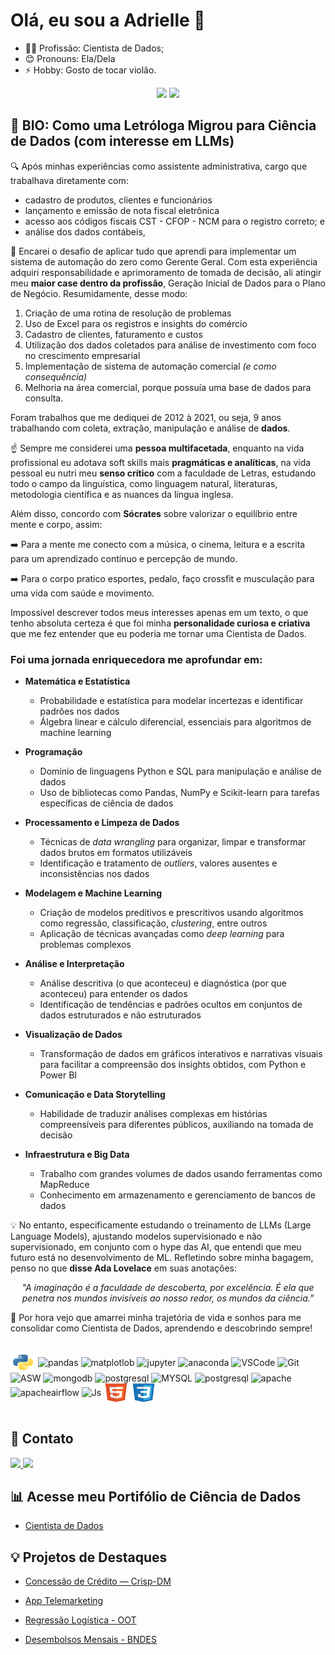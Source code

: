 # Olá, eu sou a Adrielle 👋

- 👩‍💻 Profissão: Cientista de Dados;
- 😊 Pronouns: Ela/Dela
- ⚡ Hobby: Gosto de tocar violão.



<div align="center">
  <img height="180em" src="https://github-readme-stats.vercel.app/api?username=adrielleClemente&show_icons=true&theme=dracula&include_all_commits=true&count_private=true"/>
    
  <img height="180em" src="https://github-readme-stats.vercel.app/api/top-langs/?username=adrielleClemente&layout=compact&langs_count=7&theme=dracula"/>
</div>

## 🌱 BIO: Como uma Letróloga Migrou para Ciência de Dados (com interesse em LLMs)

🔍 Após minhas experiências como assistente administrativa, cargo que trabalhava diretamente com:

- cadastro de produtos, clientes e funcionários
- lançamento e emissão de nota fiscal eletrônica
- acesso aos códigos fiscais CST - CFOP - NCM para o registro correto; e
- análise dos dados contábeis,

🦾 Encarei o desafio de aplicar tudo que aprendi para implementar um sistema de automação do zero como Gerente Geral. Com esta experiência adquiri responsabilidade e aprimoramento de tomada de decisão, ali atingir meu **maior case dentro da profissão**, Geração Inicial de Dados para o Plano de Negócio. Resumidamente, desse modo:
1. Criação de uma rotina de resolução de problemas
2. Uso de Excel para os registros e insights do comércio
3. Cadastro de clientes, faturamento e custos
4. Utilização dos dados coletados para análise de investimento com foco no crescimento empresarial
5. Implementação de sistema de automação comercial
    _(e como consequência)_
6. Melhoria na área comercial, porque possuía uma base de dados para consulta.

Foram trabalhos que me dediquei de 2012 à 2021, ou seja, 9 anos trabalhando com coleta, extração, manipulação e análise de **dados**.

☝️ Sempre me considerei uma **pessoa multifacetada**, enquanto na vida profissional eu adotava soft skills mais **pragmáticas e analíticas**, na vida pessoal eu nutri meu **senso crítico** com a faculdade de Letras, estudando todo o campo da linguística, como linguagem natural, literaturas, metodologia científica e as nuances da língua inglesa.

Além disso, concordo com **Sócrates** sobre valorizar o equilíbrio entre mente e corpo, assim:

➡️ Para a mente me conecto com a música, o cinema, leitura e a escrita para um aprendizado contínuo e percepção de mundo.

➡️ Para o corpo pratico esportes, pedalo, faço crossfit e musculação para uma vida com saúde e movimento.

Impossível descrever todos meus interesses apenas em um texto, o que tenho absoluta certeza é que foi minha **personalidade curiosa e criativa** que me fez entender que eu poderia me tornar uma Cientista de Dados.

### Foi uma jornada enriquecedora me aprofundar em:
- **Matemática e Estatística**
  - Probabilidade e estatística para modelar incertezas e identificar padrões nos dados  
  - Álgebra linear e cálculo diferencial, essenciais para algoritmos de machine learning

- **Programação**
  - Domínio de linguagens Python e SQL para manipulação e análise de dados  
  - Uso de bibliotecas como Pandas, NumPy e Scikit-learn para tarefas específicas de ciência de dados

- **Processamento e Limpeza de Dados**
  - Técnicas de *data wrangling* para organizar, limpar e transformar dados brutos em formatos utilizáveis  
  - Identificação e tratamento de *outliers*, valores ausentes e inconsistências nos dados

- **Modelagem e Machine Learning**
  - Criação de modelos preditivos e prescritivos usando algoritmos como regressão, classificação, *clustering*, entre outros  
  - Aplicação de técnicas avançadas como *deep learning* para problemas complexos

- **Análise e Interpretação**
  - Análise descritiva (o que aconteceu) e diagnóstica (por que aconteceu) para entender os dados  
  - Identificação de tendências e padrões ocultos em conjuntos de dados estruturados e não estruturados

- **Visualização de Dados**
  - Transformação de dados em gráficos interativos e narrativas visuais para facilitar a compreensão dos insights obtidos, com Python e Power BI

- **Comunicação e Data Storytelling**
  - Habilidade de traduzir análises complexas em histórias compreensíveis para diferentes públicos, auxiliando na tomada de decisão

- **Infraestrutura e Big Data**
  - Trabalho com grandes volumes de dados usando ferramentas como MapReduce  
  - Conhecimento em armazenamento e gerenciamento de bancos de dados


💡 No entanto, especificamente estudando o treinamento de LLMs (Large Language Models), ajustando modelos supervisionado e não supervisionado, em conjunto com o hype das AI, que entendi que meu futuro está no desenvolvimento de ML. Refletindo sobre minha bagagem, penso no que **disse Ada Lovelace** em suas anotações:

<p align="center">
  <em>"A imaginação é a faculdade de descoberta, por excelência. É ela que penetra nos mundos invisíveis ao nosso redor, os mundos da ciência."</em>
</p>


🚀 Por hora vejo que amarrei minha trajetória de vida e sonhos para me consolidar como Cientista de Dados, aprendendo e descobrindo sempre!
  
<div style="display: inline_block"><br>
  <img align="center" alt="Python" height="30" width="40" src="https://raw.githubusercontent.com/devicons/devicon/master/icons/python/python-original.svg"/>
  <img align="center" alt="pandas" height="30" width="40" src="https://cdn.jsdelivr.net/gh/devicons/devicon@latest/icons/pandas/pandas-original-wordmark.svg" />
  <img align="center" alt="matplotlob" height="30" width="40" src="https://cdn.jsdelivr.net/gh/devicons/devicon@latest/icons/matplotlib/matplotlib-original.svg" />
  <img align="center" alt="jupyter" height="30" width="40" src="https://cdn.jsdelivr.net/gh/devicons/devicon@latest/icons/jupyter/jupyter-original-wordmark.svg" />
  <img align="center" alt="anaconda" height="30" width="40" src="https://cdn.jsdelivr.net/gh/devicons/devicon@latest/icons/anaconda/anaconda-original-wordmark.svg" />
  <img align="center" alt="VSCode" height="30" width="40" src="https://cdn.jsdelivr.net/gh/devicons/devicon/icons/vscode/vscode-original.svg" />
  <img align="center" alt="Git" height="30" width="40" src="https://cdn.jsdelivr.net/gh/devicons/devicon/icons/git/git-original.svg"/>
  <img align="center" alt="ASW" height="30" width="40" src="https://cdn.jsdelivr.net/gh/devicons/devicon@latest/icons/amazonwebservices/amazonwebservices-plain-wordmark.svg"/>
  <img align="center" alt="mongodb" height="30" width="40" src="https://cdn.jsdelivr.net/gh/devicons/devicon@latest/icons/mongodb/mongodb-original-wordmark.svg" />
  <img align="center" alt="postgresql" height="30" width="40" src="https://cdn.jsdelivr.net/gh/devicons/devicon@latest/icons/postgresql/postgresql-original.svg" />
  <img align="center" alt="MYSQL" height="30" width="40" src="https://cdn.jsdelivr.net/gh/devicons/devicon/icons/mysql/mysql-original.svg"/>
  <img align="center" alt="postgresql" height="30" width="40" src="https://cdn.jsdelivr.net/gh/devicons/devicon@latest/icons/dbeaver/dbeaver-original.svg" />
  <img align="center" alt="apache" height="30" width="40" src="https://cdn.jsdelivr.net/gh/devicons/devicon@latest/icons/apachespark/apachespark-original.svg" />
  <img align="center" alt="apacheairflow" height="30" width="40" src="https://cdn.jsdelivr.net/gh/devicons/devicon@latest/icons/apacheairflow/apacheairflow-original.svg" />
  <img align="center" alt="Js" height="30" width="40" src="https://cdn.jsdelivr.net/gh/devicons/devicon/icons/javascript/javascript-original.svg">
  <img align="center" alt="HTML" height="30" width="40" src="https://raw.githubusercontent.com/devicons/devicon/master/icons/html5/html5-original.svg"/>
  <img align="center" alt="CSS" height="30" width="40" src="https://raw.githubusercontent.com/devicons/devicon/master/icons/css3/css3-original.svg"/>
  
          
                      
          
          
  </div><br>
  
  
  ## 🛜 Contato
 
<div> 
  <a href="https://www.linkedin.com/in/adrielleclemente/" target="_blank" rel="noopener noreferrer">
    <img src="https://img.shields.io/badge/-LinkedIn-%230077B5?style=for-the-badge&logo=linkedin&logoColor=white">
  </a>
  <a href="https://www.kaggle.com/adrielleclemente" target="_blank" rel="noopener noreferrer">
    <img src="https://img.shields.io/badge/-kaggle-%230077B5?style=for-the-badge&logo=kaggle&logoColor=white">
  </a>
</div>


 
 
</div>


## 📊 Acesse meu Portifólio de Ciência de Dados

- [Cientista de Dados](https://github.com/adrielleClemente/cientista_de_dados/tree/main)

## 💡 Projetos de Destaques

- [Concessão de Crédito — Crisp-DM](https://github.com/adrielleClemente/cientista_de_dados/tree/main/2.Ci%C3%AAncia%20de%20Dados/classifica_cretido_Crisp-DM#concess%C3%A3o-de-cr%C3%A9dito)

- [App Telemarketing](https://github.com/adrielleClemente/cientista_de_dados/tree/main/3.M%C3%B3dulos%20Streamlit/28.Streamlit%20III%2C%20IV)

- [Regressão Logística - OOT](https://github.com/adrielleClemente/cientista_de_dados/tree/main/2.Ci%C3%AAncia%20de%20Dados/37.Regress%C3%A3o%20Log%C3%ADstica%20II)

- [Desembolsos Mensais - BNDES](https://github.com/adrielleClemente/cientista_de_dados/tree/main/4.Projeto%20Semantix)




          
